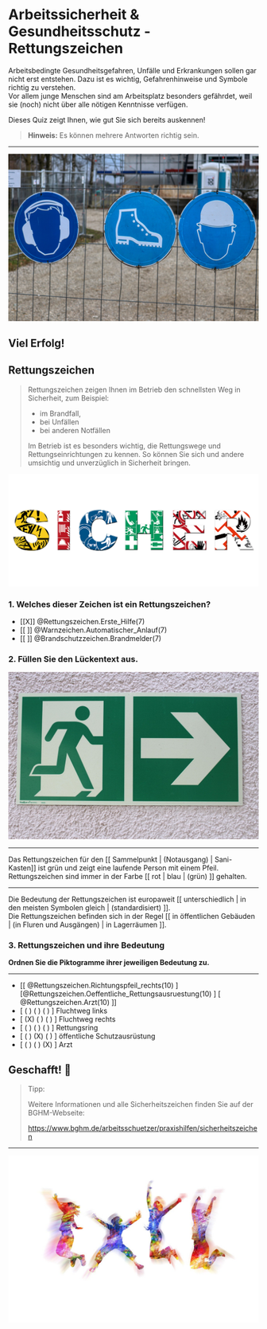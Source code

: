 <!--

author:    Hilke Domsch; Volker Göhler
email:     hilke.domsch@gkz-ev.de
version:   0.0.7

language:  de
narrator:  Deutsch Female

edit:      true
date:      2025-07-21

icon:      https://raw.githubusercontent.com/Ifi-DiAgnostiK-Project/LiaScript-Courses/refs/heads/main/img/Logo_234px.png
logo:      https://upload.wikimedia.org/wikipedia/commons/thumb/2/2f/ISO_Exit_-_Right.svg/2880px-ISO_Exit_-_Right.svg.png

comment:   Rettungszeichen

attribute: Sicherheitszeichen von [Berufsgenossenschaft Holz und Metall](https://www.bghm.de/arbeitsschuetzer/praxishilfen/sicherheitszeichen)

link:      style.css
import:    https://raw.githubusercontent.com/Ifi-DiAgnostiK-Project/LiaScript_DragAndDrop_Template/refs/heads/main/README.md
           https://raw.githubusercontent.com/Ifi-DiAgnostiK-Project/Piktogramme/refs/heads/main/makros.md
           https://raw.githubusercontent.com/Ifi-DiAgnostiK-Project/LiaScript_ImageQuiz/refs/heads/main/README.md

tags:  [ Arbeitssicherheit, Gesundheitsschutz, Arbeits- und Gesundheitsschutz ]

-->

# Arbeitssicherheit & Gesundheitsschutz - Rettungszeichen

Arbeitsbedingte Gesundheitsgefahren, Unfälle und Erkrankungen sollen gar nicht erst entstehen.
Dazu ist es wichtig, Gefahrenhinweise und Symbole richtig zu verstehen.\
Vor allem junge Menschen sind am Arbeitsplatz besonders gefährdet, weil sie (noch) nicht über alle nötigen Kenntnisse verfügen.

Dieses Quiz zeigt Ihnen, wie gut Sie sich bereits auskennen!

> __Hinweis:__ Es können mehrere Antworten richtig sein.

-------------------

![Arbeitsschutz](https://raw.githubusercontent.com/Ifi-DiAgnostiK-Project/LiaScript-Courses/refs/heads/main/courses/img/schilder_an_zaun.jpg "_Quelle: Pixabay, planet-fox_")<!-- style="max-width: 700px; width: 100%" -->

<!-- class="highlight"-->
Viel Erfolg!
------------



## Rettungszeichen

> Rettungszeichen zeigen Ihnen im Betrieb den schnellsten Weg in Sicherheit, zum Beispiel:
>
> - im Brandfall,
> - bei Unfällen
> - bei anderen Notfällen
>
> Im Betrieb ist es besonders wichtig, die Rettungswege und Rettungseinrichtungen zu kennen.
> So können Sie sich und andere umsichtig und unverzüglich in Sicherheit bringen.

![sicher](img/sicher_aus_schildern.jpg "_Quelle: Pixabay, succo_")<!-- style="max-width: 700px; width: 100%" -->



### 1. Welches dieser Zeichen ist ein Rettungszeichen?

<!-- data-randomize -->
- [[X]] @Rettungszeichen.Erste_Hilfe(7)
- [[ ]] @Warnzeichen.Automatischer_Anlauf(7)
- [[ ]] @Brandschutzzeichen.Brandmelder(7)



### 2. Füllen Sie den Lückentext aus.

![Rettungszeichen](img/rettungsausgang_plastik.jpg "_Quelle: Pixabay, MelSi_")<!-- style="width: 100%; max-width: 300px" -->

---

<!-- data-randomize -->
Das Rettungszeichen für den [[ Sammelpunkt | (Notausgang) | Sani-Kasten]] ist grün und zeigt eine laufende Person mit einem Pfeil.\
Rettungszeichen sind immer in der Farbe [[ rot |   blau   | (grün) ]] gehalten.

---

Die Bedeutung der Rettungszeichen ist europaweit [[ unterschiedlich |   in den meisten Symbolen gleich   | (standardisiert) ]].\
Die Rettungszeichen befinden sich in der Regel [[ in öffentlichen Gebäuden |   (in Fluren und Ausgängen)  | in Lagerräumen ]].


### 3. Rettungszeichen und ihre Bedeutung

<!-- class="highlight" -->
__Ordnen Sie die Piktogramme ihrer jeweiligen Bedeutung zu.__

--------------

<!-- data-randomize -->
- [[ @Rettungszeichen.Richtungspfeil_rechts(10) ] [@Rettungszeichen.Oeffentliche_Rettungsausruestung(10) ] [ @Rettungszeichen.Arzt(10) ]]
- [ ( ) ( ) ( ) ]  Fluchtweg links
- [ (X) ( ) ( ) ]  Fluchtweg rechts
- [ ( ) ( ) ( ) ]  Rettungsring
- [ ( ) (X) ( ) ]  öffentliche Schutzausrüstung
- [ ( ) ( ) (X) ]  Arzt



## Geschafft! 🙌

<!-- class="highlight" style="font-size: large"-->
> Tipp:
>
> Weitere Informationen und alle Sicherheitszeichen finden Sie auf der BGHM-Webseite:
>
> https://www.bghm.de/arbeitsschuetzer/praxishilfen/sicherheitszeichen

--------------------

![Jubel](https://raw.githubusercontent.com/Ifi-DiAgnostiK-Project/LiaScript-Courses/refs/heads/main/courses/img/colorfull_jumping.jpg "_Quelle: Pixabay, geralt_")
